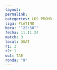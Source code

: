 ```yaml
---
layout: 
permalink: 
categories: LD9 PROMO
liga: PLATINO
hora: '"22:30"'
fecha: 11.11.24
match: 3
local: DUAT
r1: 2
r2: 1
out: TAE
ronda: "9"
---
```

